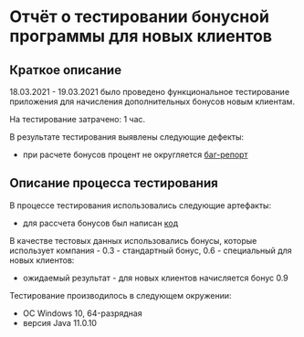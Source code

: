 # Отчёт о тестировании бонусной программы для новых клиентов

## Краткое описание

18.03.2021 - 19.03.2021 было проведено функциональное тестирование приложения для начисления дополнительных бонусов новым клиентам.

На тестирование затрачено: 1 час. 

В результате тестирования выявлены следующие дефекты:
* при расчете бонусов процент не округляется [баг-репорт](https://github.com/lyalka-qa/precision/issues/1)


## Описание процесса тестирования

В процессе тестирования использовались следующие артефакты:
* для рассчета бонусов был написан [код](https://github.com/lyalka-qa/precision/blob/master/src/Main.java)

В качестве тестовых данных использовались бонусы, которые использует компания - 0.3 - стандартный бонус, 0.6 - специальный для новых клиентов:
* ожидаемый результат - для новых клиентов начисляется бонус 0.9

Тестирование производилось в следующем окружении:
* ОС Windows 10, 64-разрядная
* версия Java 11.0.10
